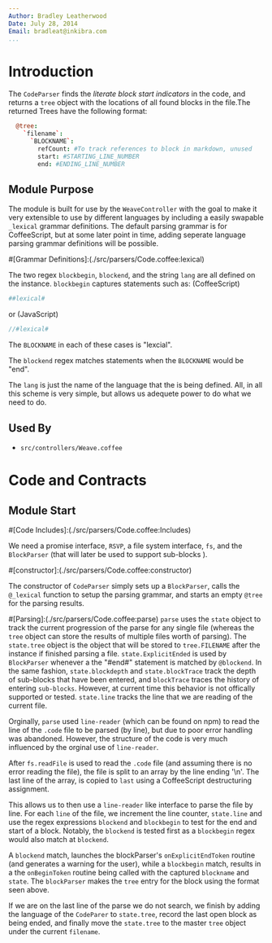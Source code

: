```yaml
---
Author: Bradley Leatherwood
Date: July 28, 2014
Email: bradleat@inkibra.com
...
```


# Introduction 
The `CodeParser` finds the *literate block start indicators* in the code, and returns a `tree` object with the locations of all found blocks in the file.The returned Trees have the following format:

```coffee
  @tree:
    `filename`:
      `BLOCKNAME`:
        refCount: #To track references to block in markdown, unused
        start: #STARTING_LINE_NUMBER
        end: #ENDING_LINE_NUMBER
```

## Module Purpose
The module is built for use by the `WeaveController` with the goal to make it very extensible to use by different languages by including a easily swapable `_lexical` grammar definitions. The default parsing grammar is for CoffeeScript, but at some later point in time, adding seperate language parsing grammar definitions will be possible.

#[Grammar Definitions]:(./src/parsers/Code.coffee:lexical)

The two regex `blockbegin`, `blockend`, and the string `lang` are all defined on the instance. `blockbegin` captures statements such as:
(CoffeeScript)
```coffee
##lexical#
```
or (JavaScript)
```js
//#lexical#
```
The `BLOCKNAME` in each of these cases is "lexcial".

The `blockend` regex matches statements when the `BLOCKNAME` would be "end".

The `lang` is just the name of the language that the is being defined. All, in all this scheme is very simple, but allows us adequete power to do what we need to do.

## Used By
- `src/controllers/Weave.coffee`

# Code and Contracts
## Module Start

#[Code Includes]:(./src/parsers/Code.coffee:Includes)

We need a promise interface, `RSVP`, a file system interface, `fs`, and the `BlockParser` (that will later be used to support sub-blocks ).

#[constructor]:(./src/parsers/Code.coffee:constructor)

The constructor of `CodeParser` simply sets up a `BlockParser`, calls the `@_lexical` function to setup the parsing grammar, and starts an empty `@tree` for the parsing results.

#[Parsing]:(./src/parsers/Code.coffee:parse)
`parse` uses the `state` object to track the current progression of the parse for any single file (whereas the `tree` object can store the results of multiple files worth of parsing). The `state.tree` object is the object that will be stored to `tree.FILENAME` after the instance if finished parsing a file. 
`state.ExplicitEnded` is used by `BlockParser` whenever a the "#end#" statement is matched by `@blockend`. In the same fashion, `state.blockdepth` and `state.blockTrace` track the depth of sub-blocks that have been entered, and `blockTrace` traces the history of entering `sub-blocks`. However, at current time this behavior is not offically supported or tested. `state.line` tracks the line that we are reading of the current file.

Orginally, `parse` used `line-reader` (which can be found on npm) to read the line of the `.code` file to be parsed (by line), but due to poor error handling was abandoned. However, the structure of the code is very much influenced by the orginal use of `line-reader`. 

After `fs.readFile` is used to read the `.code` file (and assuming there is no error reading the file), the file is split to an array by the line ending '\n'. The last line of the array, is copied to `last` using a CoffeeScript destructuring assignment. 

This allows us to then use a `line-reader` like interface to parse the file by line. For each `line` of the file, we increment the line counter, `state.line` and use the regex expressions `blockend` and `blockbegin` to test for the end and start of a block. Notably, the `blockend` is tested first as a `blockbegin` regex would also match at `blockend`. 

A `blockend` match, launches the blockParser's `onExplicitEndToken` routine (and generates a warning for the user), while a `blockbegin` match, results in a the `onBeginToken` routine being called with the captured `blockname` and `state`. The `blockParser` makes the `tree` entry for the block using the format seen above.

If we are on the last line of the parse we do not search, we finish by adding the language of the `CodeParer` to `state.tree`, record the last open block as being ended, and finally move the `state.tree` to the master `tree` object under the current `filename`. 










